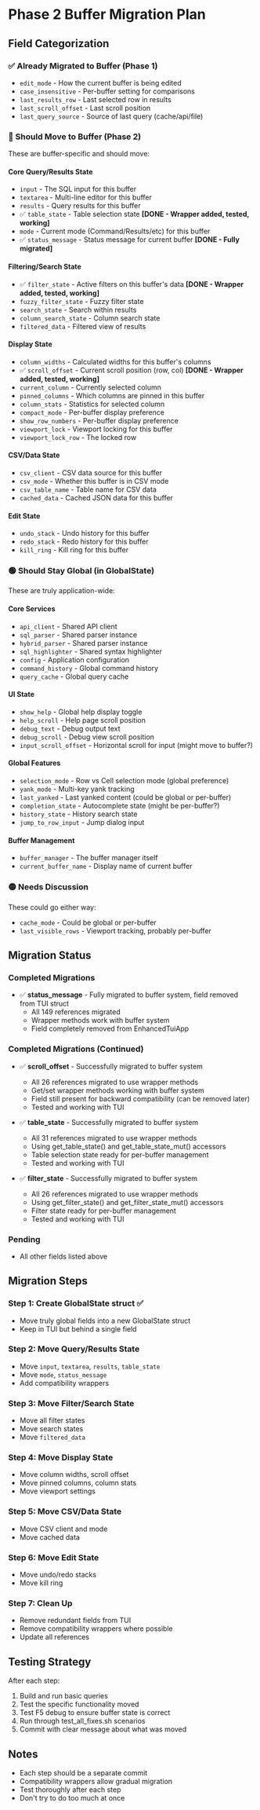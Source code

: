 # Phase 2 Buffer Migration Plan

## Field Categorization

### ✅ Already Migrated to Buffer (Phase 1)
- `edit_mode` - How the current buffer is being edited
- `case_insensitive` - Per-buffer setting for comparisons
- `last_results_row` - Last selected row in results
- `last_scroll_offset` - Last scroll position
- `last_query_source` - Source of last query (cache/api/file)

### 🔴 Should Move to Buffer (Phase 2)
These are buffer-specific and should move:

#### Core Query/Results State
- `input` - The SQL input for this buffer
- `textarea` - Multi-line editor for this buffer
- `results` - Query results for this buffer
- ✅ `table_state` - Table selection state **[DONE - Wrapper added, tested, working]**
- `mode` - Current mode (Command/Results/etc) for this buffer
- ✅ `status_message` - Status message for current buffer **[DONE - Fully migrated]**

#### Filtering/Search State
- ✅ `filter_state` - Active filters on this buffer's data **[DONE - Wrapper added, tested, working]**
- `fuzzy_filter_state` - Fuzzy filter state
- `search_state` - Search within results
- `column_search_state` - Column search state
- `filtered_data` - Filtered view of results

#### Display State
- `column_widths` - Calculated widths for this buffer's columns
- ✅ `scroll_offset` - Current scroll position (row, col) **[DONE - Wrapper added, tested, working]**
- `current_column` - Currently selected column
- `pinned_columns` - Which columns are pinned in this buffer
- `column_stats` - Statistics for selected column
- `compact_mode` - Per-buffer display preference
- `show_row_numbers` - Per-buffer display preference
- `viewport_lock` - Viewport locking for this buffer
- `viewport_lock_row` - The locked row

#### CSV/Data State
- `csv_client` - CSV data source for this buffer
- `csv_mode` - Whether this buffer is in CSV mode
- `csv_table_name` - Table name for CSV data
- `cached_data` - Cached JSON data for this buffer

#### Edit State
- `undo_stack` - Undo history for this buffer
- `redo_stack` - Redo history for this buffer
- `kill_ring` - Kill ring for this buffer

### 🟢 Should Stay Global (in GlobalState)
These are truly application-wide:

#### Core Services
- `api_client` - Shared API client
- `sql_parser` - Shared parser instance
- `hybrid_parser` - Shared parser instance
- `sql_highlighter` - Shared syntax highlighter
- `config` - Application configuration
- `command_history` - Global command history
- `query_cache` - Global query cache

#### UI State
- `show_help` - Global help display toggle
- `help_scroll` - Help page scroll position
- `debug_text` - Debug output text
- `debug_scroll` - Debug view scroll position
- `input_scroll_offset` - Horizontal scroll for input (might move to buffer?)

#### Global Features
- `selection_mode` - Row vs Cell selection mode (global preference)
- `yank_mode` - Multi-key yank tracking
- `last_yanked` - Last yanked content (could be global or per-buffer)
- `completion_state` - Autocomplete state (might be per-buffer?)
- `history_state` - History search state
- `jump_to_row_input` - Jump dialog input

#### Buffer Management
- `buffer_manager` - The buffer manager itself
- `current_buffer_name` - Display name of current buffer

### 🟡 Needs Discussion
These could go either way:
- `cache_mode` - Could be global or per-buffer
- `last_visible_rows` - Viewport tracking, probably per-buffer

## Migration Status

### Completed Migrations
- ✅ **status_message** - Fully migrated to buffer system, field removed from TUI struct
  - All 149 references migrated
  - Wrapper methods work with buffer system
  - Field completely removed from EnhancedTuiApp

### Completed Migrations (Continued)
- ✅ **scroll_offset** - Successfully migrated to buffer system
  - All 26 references migrated to use wrapper methods
  - Get/set wrapper methods working with buffer system
  - Field still present for backward compatibility (can be removed later)
  - Tested and working with TUI

- ✅ **table_state** - Successfully migrated to buffer system
  - All 31 references migrated to use wrapper methods
  - Using get_table_state() and get_table_state_mut() accessors
  - Table selection state ready for per-buffer management
  - Tested and working with TUI

- ✅ **filter_state** - Successfully migrated to buffer system
  - All 26 references migrated to use wrapper methods
  - Using get_filter_state() and get_filter_state_mut() accessors
  - Filter state ready for per-buffer management
  - Tested and working with TUI

### Pending
- All other fields listed above

## Migration Steps

### Step 1: Create GlobalState struct ✅
- Move truly global fields into a new GlobalState struct
- Keep in TUI but behind a single field

### Step 2: Move Query/Results State
- Move `input`, `textarea`, `results`, `table_state`
- Move `mode`, `status_message`
- Add compatibility wrappers

### Step 3: Move Filter/Search State
- Move all filter states
- Move search states
- Move `filtered_data`

### Step 4: Move Display State
- Move column widths, scroll offset
- Move pinned columns, column stats
- Move viewport settings

### Step 5: Move CSV/Data State
- Move CSV client and mode
- Move cached data

### Step 6: Move Edit State
- Move undo/redo stacks
- Move kill ring

### Step 7: Clean Up
- Remove redundant fields from TUI
- Remove compatibility wrappers where possible
- Update all references

## Testing Strategy

After each step:
1. Build and run basic queries
2. Test the specific functionality moved
3. Test F5 debug to ensure buffer state is correct
4. Run through test_all_fixes.sh scenarios
5. Commit with clear message about what was moved

## Notes

- Each step should be a separate commit
- Compatibility wrappers allow gradual migration
- Test thoroughly after each step
- Don't try to do too much at once